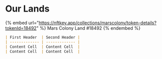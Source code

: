 # Our Lands

{% embed url="https://nftkey.app/collections/marscolony/token-details?tokenId=18492" %}
Mars Colony Land #18492
{% endembed %}



```markdown
| First Header  | Second Header |
| ------------- | ------------- |
| Content Cell  | Content Cell  |
| Content Cell  | Content Cell  |
```
